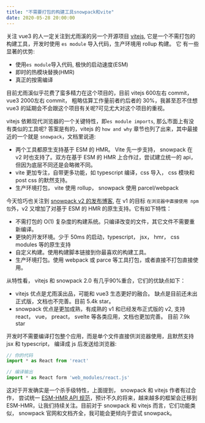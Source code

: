 ```yaml
---
title: "不需要打包的构建工具snowpack和vite"
date: 2020-05-28 20:00:00
---
```


关注 vue3 的人一定关注到尤雨溪的另一个开源项目 [vitejs](https://github.com/vitejs/vite), 
它是一个不需打包的构建工具，开发时使用 `es module` 导入代码，生产环境用 rollup 构建。
它 有一些显著的优势:

- 使用`es module`导入代码, 极快的启动速度(ESM)
- 即时的热模块替换(HMR)
- 真正的按需编译

目前尤雨溪似乎花费了蛮多精力在这个项目的，目前 vitejs 600左右 commit，vue3 2000左右 commit， 粗略估算工作量前者约后者的 30%，我甚至忍不住想 vue3 的延期会不会跟这个项目有关呢?可见尤大对这个项目的重视。

vitejs 依赖现代浏览器的一个关键特性，即`es module imports`, 那么市面上有没有类似的工具呢? 答案是有的，vitejs 的 `how and why` 章节也列了出来，其中最接近的一个就是 `snowpack`，文档里说道:

- 两个工具都原生支持基于 ESM 的 HMR。 Vite 先一步支持， snowpack 在 v2 时也支持了。双方在基于 ESM 的 HMR 上合作过，尝试建立统一的 api， 但因为底层不同还是会略微不同。
- vite 更加专注，自带更多功能，如 typescript 编译，css 导入， css 模块和 post css 的默然支持。
- 生产环境打包， vite 使用 rollup， snowpack 使用 parcel/webpack

今天恰巧也关注到 [snowpack v2 的发布博客](https://www.snowpack.dev/posts/2020-05-26-snowpack-2-0-release), 在 v1 的目标 `在浏览器中直接使用 npm 包`外，v2 又增加了对基于 ESM 的 HMR 的原生支持。它有如下特性：

- 不需打包的 O(1) 复杂度的构建系统。只编译改变的文件，其它文件不需要重新编译。
- 更快的开发环境。少于 50ms 的启动，typescript， jsx， hmr， css modules 等的原生支持
- 自定义构建。使用构建脚本链接到你最喜欢的构建工具。
- 生产环境打包。使用 webpack 或 parce 等工具打包，或者直接不打包直接使用。

从特性看， vitejs 和 snowpack 2.0 有几乎90%重合，它们的优缺点如下：
- vitejs 优点是尤雨溪出品，可能和 vue3 生态更好的融合。 缺点是目前还未出正式版，文档也不完善。目前 5.4k star。
- snowpack 优点是更加成熟，有成熟的 v1 和已经发布正式版的 v2, 支持 react， vue， preact， svelte 等各类应用，文档也更加完善。 目前 7.9k star

开发时不需要编译打包整个应用，而是单个文件直接供浏览器使用，且默然支持 jsx 和 typescript， 编译成 js 后发送给浏览器:

```js
// 你的代码
import * as React from 'react'

// 编译输出
import * as React form 'web_modules/react.js'
```
这对于开发确实是一个杀手级特性，上面提到， snowpack 和 vitejs 作者有过合作， 尝试统一 [ESM-HMR API 规范](https://github.com/pikapkg/esm-hmr)，预计不久的将来，越来越多的框架会迁移到 ESM-HMR，让我们持续关注。目前对于 snowpack 和 vitejs 而言，它们功能类似， snowpack 官网和文档齐全，我可能会更倾向于尝试 snowpack。
